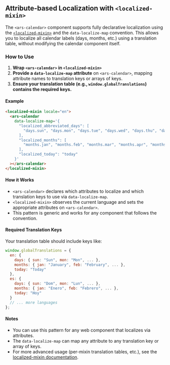 ## Attribute-based Localization with `<localized-mixin>`

The `<ars-calendar>` component supports fully declarative localization using the [`<localized-mixin>`](../mixins/localized-mixin/) and the `data-localize-map` convention. This allows you to localize all calendar labels (days, months, etc.) using a translation table, without modifying the calendar component itself.

### How to Use

1. **Wrap `<ars-calendar>` in `<localized-mixin>`**
2. **Provide a `data-localize-map` attribute** on `<ars-calendar>`, mapping attribute names to translation keys or arrays of keys.
3. **Ensure your translation table (e.g., `window.globalTranslations`) contains the required keys.**

#### Example

```html
<localized-mixin locale="en">
  <ars-calendar
    data-localize-map='{
      "localized_abbreviated_days": [
        "days.sun", "days.mon", "days.tue", "days.wed", "days.thu", "days.fri", "days.sat"
      ],
      "localized_months": [
        "months.jan", "months.feb", "months.mar", "months.apr", "months.may", "months.jun", "months.jul", "months.aug", "months.sep", "months.oct", "months.nov", "months.dec"
      ],
      "localized_today": "today"
    }'
  ></ars-calendar>
</localized-mixin>
```

#### How it Works

- `<ars-calendar>` declares which attributes to localize and which translation keys to use via `data-localize-map`.
- `<localized-mixin>` observes the current language and sets the appropriate attributes on `<ars-calendar>`.
- This pattern is generic and works for any component that follows the convention.

#### Required Translation Keys

Your translation table should include keys like:

```js
window.globalTranslations = {
  en: {
    days: { sun: "Sun", mon: "Mon", ... },
    months: { jan: "January", feb: "February", ... },
    today: "Today"
  },
  es: {
    days: { sun: "Dom", mon: "Lun", ... },
    months: { jan: "Enero", feb: "Febrero", ... },
    today: "Hoy"
  }
  // ... more languages
};
```

#### Notes

- You can use this pattern for any web component that localizes via attributes.
- The `data-localize-map` can map any attribute to any translation key or array of keys.
- For more advanced usage (per-mixin translation tables, etc.), see the [localized-mixin documentation](../mixins/localized-mixin/README.md).
